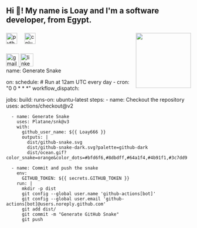 <h2 align="left">Hi 👋! My name is Loay and I'm a software developer, from Egypt.</h2>

###

<img align="right" height="150" src="https://i.gifer.com/b6v.gif"  />

###

<div align="left">
  <img src="https://cdn.jsdelivr.net/gh/devicons/devicon/icons/python/python-original.svg" height="30" alt="python logo"  />
  <img width="12" />
  <img src="https://cdn.jsdelivr.net/gh/devicons/devicon/icons/cplusplus/cplusplus-original.svg" height="30" alt="cplusplus logo"  />
</div>

###

<div align="left">
  <a href="mailto:loayshawky122@icloud.com">
    <img src="https://img.shields.io/static/v1?message=Gmail&logo=gmail&label=&color=D14836&logoColor=white&labelColor=&style=for-the-badge" height="35" alt="gmail logo"  />
  </a>
  <a href="https://www.linkedin.com/in/loay-mohamed-2a73b8351?utm_source=share&utm_campaign=share_via&utm_content=profile&utm_medium=ios_app">
    <img src="https://img.shields.io/static/v1?message=LinkedIn&logo=linkedin&label=&color=0077B5&logoColor=white&labelColor=&style=for-the-badge" height="35" alt="linkedin logo"  />
  </a>
</div>
name: Generate Snake

on:
  schedule: # Run at 12am UTC every day
    - cron: "0 0 * * *"
  workflow_dispatch:

jobs:
  build:
    runs-on: ubuntu-latest
    steps:
      - name: Checkout the repository
        uses: actions/checkout@v2

      - name: Generate Snake
        uses: Platane/snk@v3
        with:
          github_user_name: ${{ Loay666 }}
          outputs: |
            dist/github-snake.svg
            dist/github-snake-dark.svg?palette=github-dark
            dist/ocean.gif?color_snake=orange&color_dots=#bfd6f6,#8dbdff,#64a1f4,#4b91f1,#3c7dd9

      - name: Commit and push the snake
        env:
          GITHUB_TOKEN: ${{ secrets.GITHUB_TOKEN }}
        run: |
          mkdir -p dist
          git config --global user.name 'github-actions[bot]'
          git config --global user.email 'github-actions[bot]@users.noreply.github.com'
          git add dist/
          git commit -m "Generate GitHub Snake"
          git push

###

